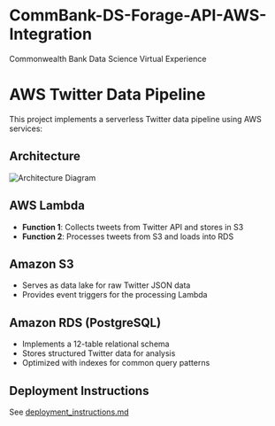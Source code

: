 # CommBank-DS-Forage-API-AWS-Integration
Commonwealth Bank Data Science Virtual Experience

# AWS Twitter Data Pipeline
This project implements a serverless Twitter data pipeline using AWS services:

## Architecture
![Architecture Diagram](AWS%20Lambda%20Functions/lambda_s3_to_rds/model-architecture.drawio.png)

## AWS Lambda
- **Function 1**: Collects tweets from Twitter API and stores in S3
- **Function 2**: Processes tweets from S3 and loads into RDS

## Amazon S3
- Serves as data lake for raw Twitter JSON data
- Provides event triggers for the processing Lambda

## Amazon RDS (PostgreSQL)
- Implements a 12-table relational schema
- Stores structured Twitter data for analysis
- Optimized with indexes for common query patterns

## Deployment Instructions
See [deployment_instructions.md](AWS%20Lambda%20Functions/deployment_instructions.md)

